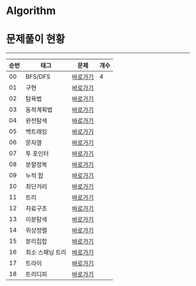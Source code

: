 # Algorithm

# 문제풀이 현황
- - -
|순번|태그|문제|개수|
|---|---|---|---|
|00|BFS/DFS|[바로가기](./jeongdo/BFS_DFS/README.md)|4
|01|구현|[바로가기]()
|02|탐욕법|[바로가기]()
|03|동적계획법|[바로가기]()
|04|완전탐색|[바로가기]()
|05|백트래킹|[바로가기]()
|06|문자열|[바로가기]()
|07|투 포인터|[바로가기]()
|08|분할정복|[바로가기]()
|09|누적 합|[바로가기]()
|10|최단거리|[바로가기]()
|11|트리|[바로가기]()
|12|자료구조|[바로가기]()
|13|이분탐색|[바로가기]()
|14|위상정렬|[바로가기]()
|15|분리집합|[바로가기]()
|16|최소 스패닝 트리|[바로가기]()
|17|트라이|[바로가기]()
|18|트리디피|[바로가기]()
